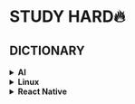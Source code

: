# STUDY HARD🔥   

## DICTIONARY  
<details>
  <summary><b>AI</b></summary>  
  
  ---
  
  <details>    
    <summary><b>글 모음</b></summary>   
    <p>
      - <a>실리콘밸리의 MLOps Review</a>.  
    
      - <a href="https://github.com/xcellentbird/STUDY/blob/main/AI/%E1%84%89%E1%85%B5%E1%84%80%E1%85%A8%E1%84%8B%E1%85%A7%E1%86%AF%20%E1%84%83%E1%85%A6%E1%84%8B%E1%85%B5%E1%84%90%E1%85%A5%20%E1%84%87%E1%85%AE%E1%86%AB%E1%84%89%E1%85%A5%E1%86%A8.ipynb">시계열 데이터 분석 </a>   
    
      - <a href="https://github.com/xcellentbird/STUDY/blob/main/AI/Tensorflow/tf.GradientTape%EC%9D%98%20%EC%9B%90%EB%A6%AC.md">tf.GradientTape의 원리</a>   
    
      - <a href="https://github.com/xcellentbird/STUDY/blob/main/AI/KDT%20AI/%EC%8B%A0%EA%B2%BD%EB%A7%9D%20%EA%B8%B0%EC%B4%88/Deep_Learning_PyTorch.ipynb">PyTorch 이해하기</a>   
    
      - <a href="https://github.com/xcellentbird/STUDY/blob/main/AI/KDT%20AI/%EC%8B%A0%EA%B2%BD%EB%A7%9D%20%EA%B8%B0%EC%B4%88/Deep_Learning_Tensorflow.ipynb">TensorFlow 이해하기</a>   
    
      - <a href="https://github.com/xcellentbird/STUDY/blob/main/AI/KDT%20AI/%EC%8B%A0%EA%B2%BD%EB%A7%9D%20%EA%B8%B0%EC%B4%88/TensorFlow%20vs%20PyTorch">TensorFlow vs PyTorch</a>   
    </p>
  </details>
  
  <details>    
    <summary><b>용어 모음</b></summary>   
    
    - 표준점수: 훈련 세트의 스테일을 바꾸는 대표적인 방법. 특성의 평균을 빼고 표준편차로 나누는 원리. (잊지 않고 훈련 세트의 평균, 표준편차로 테스트 세트의 표준점수를 내야한다)
    
    - semi-supervised learning(준지도학습): 지도학습에서 레이블링 작업에 대한 시간과 비용을 줄이고자 나온 방법. 일부만을 레이블링하고(AI에 힌트와 예시를 던져주고), 나머지 데이터는 unsupervised learning(혼자서 깨우치도록)하도록 만든다. [관련 논문 리뷰](https://blog.est.ai/2020/11/ssl/)  
    
    - 온라인 학습에서는 새로운 데이터를 mini-batch 작은 묶음으로 묶어, 시스템을 점진적으로 훈련시킵니다. 반면 오프라인 학습(=out-of-core learning)은 데이터를 모두 한꺼번에 훈련시켜야하므로, 시간과 자원이 많이 필요합니다. Batch Learning이라고도 합니다.
    
    - 머신러닝 시스템에서의 일반화(Generalization)란? 훈련 데이터에서 본 적 없는, 새로운 데이터에서 좋은 예측을 만드는 것 (핸즈온 ML)  
    
    - 사례 기반 학습(instance-based learning): 시스템이 훈련 샘플을 기억함으로써 학습하는 방법. 유사도 측정을 사용해 새로운 데이터와 학습한 데이터를 비교하는 방식으로 일반화한다.  
    
    - 샘플링 잡음(sampling noise): 데이터 샘플이 작아, 데이터가 대표성을 띄지 못 하는 것.
    
    - 샘플링 편향(sampling bias): 편향된 데이터 샘플이 너무 커서 데이터가 대표성을 띄지 못하는 것
    
    - 특성 공학(feature engineering): 훈련에 가장 유용한 특성을 선택하고(feature selection), 특성을 결합하여 더 유용한 특성을 만들어(feature extraction), 훈련에 좋은 특성을 만들어내는 것
    
    - 규제(regularzation): 모델을 단순하게 하고 과대적합의 위험을 감소시키기 위해, 모델에 제약을 가하는 것. 자유도를 줄이는 것. ex) 선형 모델(Wx + b)에서 b를 고정시키거나, 범위를 정한다.
    
    - 교차 검증(cross-validation): 학습할 데이터에서 여러 개의 검증 데이터셋으로 나누고, 검증 세트마다 나머지 데이터에서 훈련한 모델을 해당 검증 세트에서 평가하도록 하는 것. 단점으로, 검증 세트가 많아 훈련 시간이 길다. 
    
    - Data Augumentation: 기존의 데이터를 이용하여 새로운 데이터를 만드는 것. 이미지를 예로 들자면, 이미지를 뒤집거나, 명암을 바꿀 수 있다. 이를 통해 사물의 좌우 바뀐 모습도 인식할 수 있게 되고, 명암에도 robust하게 된다.
    
    - model ensemble(모델 앙상블): 서로 다른 모델들을 함께 사용하여 기존보다 성능을 더 올리는 방법 Bagging과 Boosting이 있다.
    
    - ensemble _ bagging:
    
    - ensemble _ boosting:
    
    - ensemble _ hard voting: 여러 모델을 사용하여, 가장 많은 모델이 추론한 label을 선택하는 앙상블 기법
    
    - ensemble _ soft voting: 여러 모델이 레이블 추론 확률들을 각각 레이블 별로 평균을 내어 가장 높은 레이블을 선택하는 기법
    
    - data imbalance(데이터 불균형): 여러 방면으로 데이터가 불균형할 수 있다. 이미지 크기가 다를 수 있고, 각 학습 데이터의 라벨 이미지가 서로 다 다를 수 있다.
    
    - parameter tuning: 모델의 여러 파라미터를 계속 고쳐나가면서 성능을 향상시키는 것.
    
    - data normalization(데이터 정규화): 데이터 feature의 스케일(중요도)을 동일하게(또는 의도적으로 상이하게) 바꾸는 것. 보통 feature값에 평균값을 빼고, 분산값으로 나눈다.
    
    - batch normalization(배치 정규화): 학습률을 너무 높게 잡음으로서 기울기가 소실되거나 발산하는 증상을 예방하는 안정화 방법. 학습 중의 각 계층의 입력값들을 정규화(은닉층의 활성 함수를 정규화)한다. dropout과 같은 일반화 효과를 부수적으로 얻을 수 있다. [참고 영상](https://www.youtube.com/watch?v=nUUqwaxLnWs)
    
    - RMSE(평균 제곱근 오차): 회귀 문제의 성능 지표. 예측값(가설)에 정답값을 빼어 오차를 구하고, 오차를 제곱(절댓값)하여 평균을 낸다. 그 후에 제곱근 값을 취한다.
    
    - receptive field(수용 영역): filter(kernel)가 적용되는 실질적인 필터 크기의 공간을 뜻한다.
    
    - spatial information: 공간 정보. 이미지 상에서 픽셀끼리의 공간적 연결 관계 정보를 뜻한다. 참고로 이미지를 1열로 나열하면 사라지게 된다.
    
    - tranpose-convolution: 크게 padding(?)된 map을 convolution을 통해, 원래의 map보다 더 큰 map을 얻는 것.
    
    - Deconvolution: convolution연산을 거꾸로 수행하는 것. 역산
    
    - backpropagation(역전파): 예측값과 실제값의 오차를 이용하여 가중치를 개선하는 과정
    
    - activation function(활성화 함수)의 종류:
      Sigmoid(0 or 1, Deep하게 사용하면 기울기가 사라지는 단점)
      tanh(-1 or 1, Sigmoid보다는 덜하지만 여전히 Gradient Vanishing 존재)
      ReLU(0 or input, 기울기가 0또는 1이므로 Gradient Vanishing발생 X, exp지수함수가 없어 tanh,sigmoid보다 연산량 6배 빠르다. 하지만 다음 layer가 있을 경우 출력값이 모두 0이 되는 현상이 있다)
      Leaky ReLU(0.1x or x, alpha를 보통 0.1로 설정. ReLU의 한계점 보완), Maxout, ELU(a(e^x-1) or x, exponential linear unit. alpha2도 설정 가능하다. 지수함수가 있어 속도가 빠르지 않은편)
      PReLU(parametric rectified linear unit. ax or x, Leaky LeLU와 비슷하지만 alpha가 학습 가능한 parameter이다)
      SiLU(== Swish, Sigmoid Linear Unit): Sigmoid(x)에 입력값x를 곱한 형태이다. (-)방향으로 갈 수록 0에 수렴하고, 복잡성을 가지고 있어, BatchNormalization과 같이 층을 깊게 쌓을 수 있게 해준다.
    
    - end to end learning(종단간 학습): 입력부터 출력까지 파이프라인 네트워크 없이 한번에 학습하는 방법
    
    - Transfer Learning과 Fine Tuning: 보통 전이학습이라함은 CNN layer와 이전에 학습된 가중치(weight)를 그대로 가져와, Classifer(분류기, fc)만을 학습시키는 것(Fine Tuning)을 뜻한다.
    
    - K-Fold Cross Validation: training dataset을 K개로 나누고, 한 파트씩 번갈아가며 validation dataset으로 지정한다. validation dataset에 대한 error을 반영할 수 있고, 전체 데이터셋을 학습시킬 수 있다는 장점이 있다. 하지만, 그만큼 학습 시간이 늘어난다.
    
    - outlier: 잘못 평가된 값으로, 결과적으로 잘못된 분석 겨로가를 초래할 수 있는 값들을 의미한다. [참고](https://ourcstory.tistory.com/142) 독립된 모델 앙상블 기법을 통해 해결할 수 있을 것으로 보인다.
    
    - attention feature: 데이터에서 원하고자 하는 feature에 가중치를 두는 것. ex) Image 데이터에서 image의 가로 세로 크기를 추가 feature로 삼는다
    
    - depth wise separable convolution: 채널을 한번에 3차원 kernel로 컨볼루션을 시행하지 않고, 채널을 나누어 2차원 kernel로 각각 컨볼루션 후 다시 곂쳐놓는다. 그리고 [1, 1, depth]크기의 컨볼루션을 한번 더 수행하여 한 개의 채널 결과값(2차원)을 얻어낸다. 이러한 과정을 수행하는 이유는 연산량을 줄이기 위해서다.
    
    - pointwise convolution: 1x1xChannel_size 크기의 filter를 이용하여 컨볼루션을 수행한다. 즉, 다채널 영상을 더 적은 채널의 영상으로 embedding하는 것으로 해석할 수 있다. 채널 수를 줄임으로서 연산량을 줄여 속도를 높일 수 있지만, 중요 정보가 손실 될 수 있다는 단점을 가지고 있다. = Channel Reduction이라고도 한다.
    
    - grouped convolution: 여러 개의 채널을 한꺼번에 컨볼루션 수행하지 않고, 채널을 그룹으로 나누어 따로 컨볼루션을 수행 후 다시 합치는 방법이다. 기존의 CNN과 낮은 연산량을 요구하고, 각 그룹에서 채널끼리 상호 관계가 맺어져 학습이 될 수 있다는 특징이 있다. 그리고 병렬 처리에 유리하다는 장점 또한 가지고 있다.
    
    - deformable convolution: 단순하게 filter의 weight를 학습하는 것이 아니라 kernel의 모양(kernel offset: sampling grid의 스케일 종횡비, 회전 방식 등)도 함께 학습하는 것이다. 즉 object의 크기에 대해서 유연하게 학습이 가능하다.
    
    - 1x1 convolution: Channel 수를 조절할 수 있게 되고, 이를 이용하여 계산량을 줄일 수 있다. 또한 그에 따라 모델을 깊게 쌓을 수 있게 되므로, 더 많은 ReLU Activation을 사용할 수 있게 되어 비선형성을 늘릴 수도 있다.Xception, Googlenet, Moblienet 등 1x1 conv 방법을 채택하였다.   
    
    - Active Learning: 지도 학습에서 모든 데이터를 직접 레이블링하지 않고, entropy가 높은 데이터만을 레이블하는 learning 
    
    - Entropy == 불확실성

  </details>
  <details>
    <summary><b>Tips</b></summary>

    - Batch_Size가 학습에 어떤 영향을 미치는지? 배치 사이즈가 커질수록, 조금 더 명확한 최적화 기울기를 얻을 수 있다. 하지만 평평한 경우 안장점(saddle point)에 빠질 위험이 있다. 반대로 배치 사이즈가 작은 경우, 부정확한 기울기를 사용한다는 단점이 있지만, 적은 계산 비용이 들어가므로 한번의 업데이트 동안 여러번 업데이트가 가능하다. 기울기 낮은 공간에서 안장점을 쉽게 빠져나갈 수 있다. 이렇게 장단점이 있지만, 주로 효율성을 위해 배치 사이즈를 메모리 가능한 크게 사용한다. 결과가 크게 다르지 않고, 크게 할 경우, 업데이트 계산 비용을 절약할 수 있기 때문이다.
    
    - Model Ensemble에서 성능이 낮은 모델을 ensemble하는 것만으로도 ensemble 모델의 성능이 좋아진다. 그만큼 parameter 수가 많아지기 때문일 것이라 추측된다.
    
    - BatchNormalization, Dropout, Pooling 적용 순서: Conv - BathcNorm - Activation - Dropout - Pooling [출처](https://gaussian37.github.io/dl-concept-order_of_regularization_term/)
    ↳ 배치 정규화의 목적이 네트워크 연산 결과가 원하는 방향의 분포대로 나오는 것이기 때문에 Conv 연산 뒤에 바로 적용해야 한다.   
  </details>
  <details>
    <summary><b>Engineering</b></summary>

    - CUDA는 GPU를 사용한 연산 가속화 프로그램이다. 성능이 뛰어나지만, NVIDIA의 GPU에서만 이용할 수 있다. 주로 cuDNN API를 사용한다.   
    
    - OpenCL은 CUDA와 비슷하지만, NVIDIA 외의 GPU에서도 사용가능하다는 장점이 있다. 하지만, NVIDIA에서는 연산 속도가 늦다.   
    
    - TensorRT는 다양한 딥러닝 프레임워크에서 학습된 모델을 NVIDIA GPU에 최적화하여 추론 속도를 향상시켜 서비스를 개선하는데 도움을 주는 모델 최적화 엔진이다. - https://developer.nvidia.com/tensorrt 
    
    - GPU 사용에 있어서, 하드 디스크의 데이터를 연산을 위해 GPU에 옮기는 과정에서 병목 현상(GPU로 데이터 전송 속도가 GPU 연산 속도보다 느린 경우)이 일어나 GPU를 효율적으로 사용할 수 없게 된다. 이를 해결하기 위한 해결책으로, 데이터를 모두 RAM에 옮기거나, HDD 대신 SSD를 사용하거나, CPU multi core를 사용하는 방법이 있다.
    
    - Onnx 모듈은 Tensorflow, PyTorch에서 만든 모델들을 export하고, 서로 각 프레임워크 환경 또는 모바일 환경에서 import하여 호환 사용을 가능하게 한다. - https://github.com/onnx/onnx
    
    - FLOPs(FLoating point OPerations): 딥러닝에서 계산량(덧셈, 곱셈 등 연산량)을 뜻한다. 모델의 크기와 효율성을 가늠할 수 있다.
    
    - MAC(Multiply-ACcumulate): FLOPs와 같은 딥러닝에서의 계산량을 뜻한다. 일반적으로 1 MAC = 2 FLOPs가 된다.
  
  
  </details>
  
  ---  
  
</details>

<details>
  <summary><b>Linux</b></summary>
  
  ---  
  
  <details>
    <summary><b>용어</b></summary>
    
    - Shell: 커널(Kernel)과 사용자 간의 다리 역할. 사용자로부터 명령을 받아 해서하고 프로그램을 실행시킴.
    - sh: 최초의 쉘
    - bash: GNU에서 무료로 배포한 업그레이드 쉘. 리눅스의 기본 쉘
    - keystroke: 아무 키나 눌렀을 때 반응 일으키는 것
    
  </details>
  
  <details>
    <summary><b>명령어 모음</b></summary>
    
    - man: 메뉴얼 출력
    - sudo: 관리자 권한 부여
    - apt-get(advanced packaging tool): 패키지 관리 명령어 도구
    - $ sudo apt-get update : 패키지 인덱스 정보 업데이트
    - $ sudo apt-get upgrade : 설치된 패키지 업그레이드
    - $ sudo apt-get install <PACKATE_NAME> : 패키지 설치
    - wget: 웹 링크를 통한 압축 파일 다운로드 도구
    - $ wget <Web Address>
    - rpm: 윈도우에서의 setup.exe와 같은 기능. 실행파일, 설정파일 라이브러리 등이 하나로 묶인 rpm파일을 풀어주는 역할을 한다.
    - chmod: 파일 및 디렉토리의 읽기, 쓰기, 실행 권한 변경. 자세한 설명은 https://blog.naver.com/pk3152/221329487611
    - unmask: 파일이 만들어질 때 권한을 부여
    - mkdir: 디렉토리 생성. 
    ↳ -p: 하위 디렉토리까지 한번에 생성
    - rmdir: 비어있는 디렉토리 삭제
    - .sh 파일: 쉘 스크립트 = 명령어 메크로
    - cd: 디렉토리 이동
    - pwd: 현재 디렉토리 위치
    - ls: 파일 목록 출력
    ↳ -al: 파일 목록 상세 출력
    - cat: 파일 내용 출력
    - rm: 파일 및 폴더 삭제
    ↳ -r: 디렉토리 삭제
    - find or locate: 특정 파일 찾기
    - source: 수정한 스크립트 적용시키기
    - cp <FILENAME>: 파일 복사
    ↳ -r <DIRECTORY>: 디렉토리 복사
    
  </details>
    
  ---
    
</details>

<details>
  <summary><b>React Native</b></summary>
  
  ---  
  
  <details>
    <summary><b>용어 모음</b></summary>
    
    - DOM(Document Object Model) 구조: 클래스와 객체 구조와 유사한 구조. DOM 객체는 부모/자식 형태의 tree 구조를 이룬다.
    
    - rendering(렌더링): 웹 브라우저가 HTML을 parsing하여 js DOM 구조로 만드는 과정.
    
    - 물리 DOM: 렌더링 과정에서 웹 브라우저에서 js 코드가 생성하는 실게 DOM 구조를 뜻한다.
    
    - 가상 DOM: 리액트 코드가 생성한 js 객체 구조.

    - renderer(렌더러): 리액트가 가상 DOM 구조를 물리 DOM 구조로 만드는 기능(rendering)을 수행하는 패키지.

    - Native Renderer: 리액트는 react-dom이라는 DOM 렌더러를 사용하지만, 네이티브는 네이티브 렌더러를 사용한다. 이는 java나 Object-C로 구현된 네이티브 모듈 쪽에서 진행된다.

    - Native Module: 네이티브 모듈 쪽에는 JavaScriptCore 엔진이 동작합니다. 이는 C++언어로 되어있으며, Android에서는 JNI(Java Native interface), iOS에서는 FFI(Foreign. Function interface)방식으로 연결되어 동작합니다.
    
    - JSX(JavaScript XML): XML에 JS을 결합할 용도로 만들어진 구문입니다.
    
    - babel(바벨): JS 컴파일러

  </details>
  
  <details>
    <summary><b>명령어 모음</b></summary>
    
  </details>
    
  ---
    
</details>
  
